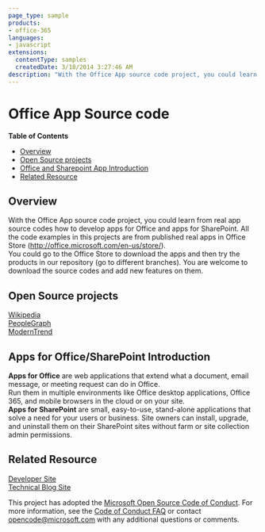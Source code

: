 ```yaml
---
page_type: sample
products:
- office-365
languages:
- javascript
extensions:
  contentType: samples
  createdDate: 3/18/2014 3:27:46 AM
description: "With the Office App source code project, you could learn from real app source codes how to develop apps for Office and apps for SharePoint."
---
```


# Office App Source code

**Table of Contents**
- [Overview](#overview)
- [Open Source projects](#open-source-projects)
- [Office and Sharepoint App Introduction](#office-and-sharepoint-app-introduction)
- [Related Resource](#related-resource)


## Overview

With the Office App source code project, you could learn from real app source codes how to develop apps for Office and apps for SharePoint. All the code examples in this projects are from published real apps in Office Store (http://office.microsoft.com/en-us/store/).  
You could go to the Office Store to download the apps and then try the products in our repository (go to different branches). You are welcome to download the source codes and add new features on them.  

## Open Source projects

[Wikipedia](https://store.office.com/en-us/store/wikipedia-WA104099688.aspx)  
[PeopleGraph](https://store.office.com/en-us/store/people-graph-WA104104476.aspx)  
[ModernTrend](https://store.office.com/en-us/store/modern-trend-WA104220390.aspx)  

## Apps for Office/SharePoint Introduction

**Apps for Office** are web applications that extend what a document, email message, or meeting request can do in Office.  
Run them in multiple environments like Office desktop applications, Office 365, and mobile browsers in the cloud or on your site.  
**Apps for SharePoint** are small, easy-to-use, stand-alone applications that solve a need for your users or business.
Site owners can install, upgrade, and uninstall them on their SharePoint sites without farm or site collection admin permissions.  

## Related Resource

[Developer Site](http://msdn.microsoft.com/en-us/office/aa905340)  
[Technical Blog Site](http://blogs.msdn.com/b/officeapps)

This project has adopted the [Microsoft Open Source Code of Conduct](https://opensource.microsoft.com/codeofconduct/). For more information, see the [Code of Conduct FAQ](https://opensource.microsoft.com/codeofconduct/faq/) or contact [opencode@microsoft.com](mailto:opencode@microsoft.com) with any additional questions or comments.
